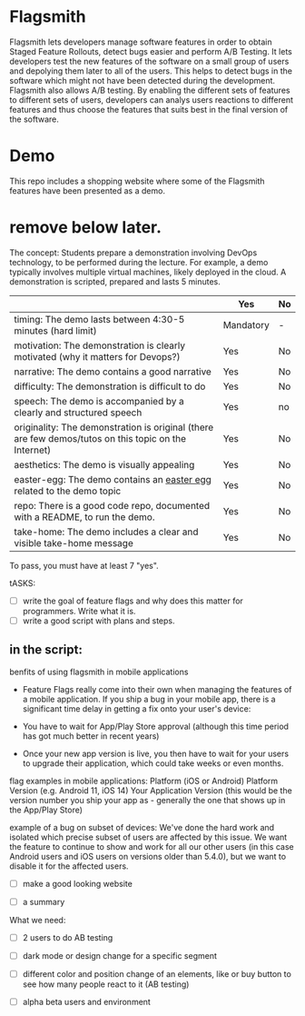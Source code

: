 # Flagsmith
Flagsmith lets developers manage software features in order to obtain Staged Feature Rollouts, detect bugs easier and perform A/B Testing. It lets developers test the new features of the software on a small group of users and depolying them later to all of the users. This helps to detect bugs in the software which might not have been detected during the development. Flagsmith also allows A/B testing. By enabling the different sets of features to different sets of users, developers can analys users reactions to different features and thus choose the features that suits best in the final version of the software. 

# Demo
This repo includes a shopping website where some of the Flagsmith features have been presented as a demo. 








# remove below later.
The concept: Students prepare a demonstration involving DevOps technology, to be performed during the lecture. For example, a demo typically involves multiple virtual machines, likely deployed in the cloud. A demonstration is scripted, prepared and lasts 5 minutes.


|                                             | Yes | No | 
|-------------------------------------------- | ----|----|
|timing: The demo lasts between 4:30-5 minutes (hard limit)  | Mandatory | - |
|motivation: The demonstration is clearly motivated (why it matters for Devops?) | Yes | No | 
|narrative: The demo contains a good narrative | Yes | No | 
|difficulty: The demonstration is difficult to do | Yes | No |
|speech: The demo is accompanied by a clearly and structured speech | Yes | no |
|originality: The demonstration is original (there are few demos/tutos on this topic on the Internet)| Yes | No | 
|aesthetics: The demo is visually appealing | Yes | No | 
|easter-egg: The demo contains an [easter egg](https://github.com/OrkoHunter/python-easter-eggs) related to the demo topic| Yes | No |
|repo: There is a good code repo, documented with a README, to run the demo. | Yes | No | 
|take-home: The demo includes a clear and visible take-home message | Yes | No | 


To pass, you must have at least 7 "yes".

tASKS:
- [ ] write the goal of feature flags and why does this matter for programmers. Write what it is.
- [ ] write a good script with plans and steps.

## in the script:

benfits of using flagsmith in mobile applications
- Feature Flags really come into their own when managing the features of a mobile application. If you ship a bug in your mobile app, there is a significant time delay in getting a fix onto your user's device:

- You have to wait for App/Play Store approval (although this time period has got much better in recent years)
- Once your new app version is live, you then have to wait for your users to upgrade their application, which could take weeks or even months.

flag examples in mobile applications:
Platform (iOS or Android)
Platform Version (e.g. Android 11, iOS 14)
Your Application Version (this would be the version number you ship your app as - generally the one that shows up in the App/Play Store)


example of a bug on subset of devices:
We've done the hard work and isolated which precise subset of users are affected by this issue. We want the feature to continue to show and work for all our other users (in this case Android users and iOS users on versions older than 5.4.0), but we want to disable it for the affected users.


- [ ] make a good looking website
- [ ] a summary


What we need:
- [ ] 2 users to do AB testing
- [ ] dark mode or design change for a specific segment
- [ ] different color and position change of an elements, like or buy button to see how many people react to it (AB testing)
- [ ] alpha beta users and environment

